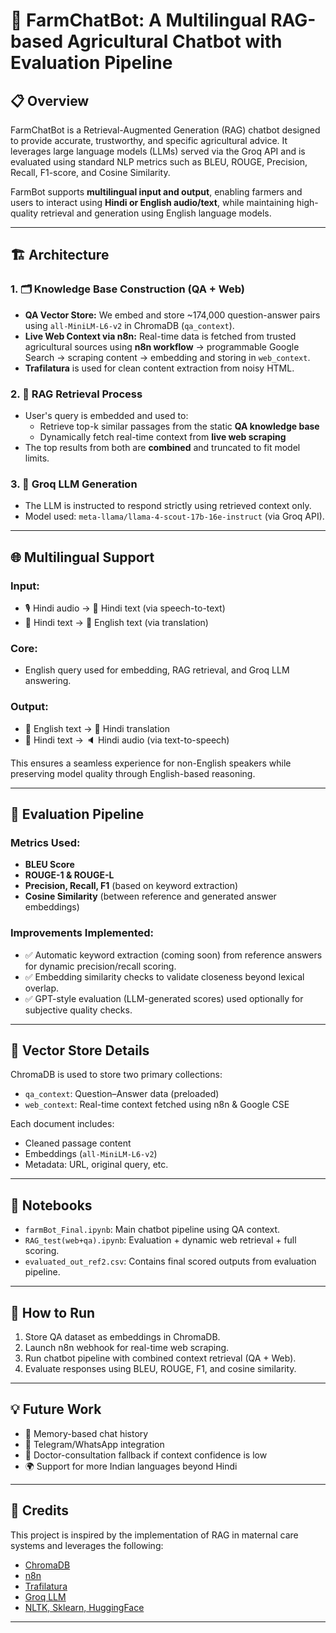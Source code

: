 # 🌾 FarmChatBot: A Multilingual RAG-based Agricultural Chatbot with Evaluation Pipeline

## 📋 Overview

FarmChatBot is a Retrieval-Augmented Generation (RAG) chatbot designed to provide accurate, trustworthy, and specific agricultural advice. It leverages large language models (LLMs) served via the Groq API and is evaluated using standard NLP metrics such as BLEU, ROUGE, Precision, Recall, F1-score, and Cosine Similarity.

FarmBot supports **multilingual input and output**, enabling farmers and users to interact using **Hindi or English audio/text**, while maintaining high-quality retrieval and generation using English language models.

---

## 🏗️ Architecture

### 1. 🗂️ Knowledge Base Construction (QA + Web)

- **QA Vector Store:** We embed and store ~174,000 question-answer pairs using `all-MiniLM-L6-v2` in ChromaDB (`qa_context`).
- **Live Web Context via n8n:** Real-time data is fetched from trusted agricultural sources using **n8n workflow** → programmable Google Search → scraping content → embedding and storing in `web_context`.
- **Trafilatura** is used for clean content extraction from noisy HTML.

### 2. 🔁 RAG Retrieval Process

- User's query is embedded and used to:
  - Retrieve top-k similar passages from the static **QA knowledge base**
  - Dynamically fetch real-time context from **live web scraping**
- The top results from both are **combined** and truncated to fit model limits.

### 3. 🤖 Groq LLM Generation

- The LLM is instructed to respond strictly using retrieved context only.
- Model used: `meta-llama/llama-4-scout-17b-16e-instruct` (via Groq API).

---

## 🌐 Multilingual Support

### Input:
- 🎙️ Hindi audio → 📝 Hindi text (via speech-to-text)
- 📝 Hindi text → 📝 English text (via translation)

### Core:
- English query used for embedding, RAG retrieval, and Groq LLM answering.

### Output:
- 📝 English text → 📝 Hindi translation
- 📝 Hindi text → 🔈 Hindi audio (via text-to-speech)

This ensures a seamless experience for non-English speakers while preserving model quality through English-based reasoning.

---

## 📏 Evaluation Pipeline

### Metrics Used:

- **BLEU Score**
- **ROUGE-1 & ROUGE-L**
- **Precision, Recall, F1** (based on keyword extraction)
- **Cosine Similarity** (between reference and generated answer embeddings)

### Improvements Implemented:

- ✅ Automatic keyword extraction (coming soon) from reference answers for dynamic precision/recall scoring.
- ✅ Embedding similarity checks to validate closeness beyond lexical overlap.
- ✅ GPT-style evaluation (LLM-generated scores) used optionally for subjective quality checks.

---

## 🔬 Vector Store Details

ChromaDB is used to store two primary collections:

- `qa_context`: Question–Answer data (preloaded)
- `web_context`: Real-time context fetched using n8n & Google CSE

Each document includes:
- Cleaned passage content
- Embeddings (`all-MiniLM-L6-v2`)
- Metadata: URL, original query, etc.

---

## 📁 Notebooks

- `farmBot_Final.ipynb`: Main chatbot pipeline using QA context.
- `RAG_test(web+qa).ipynb`: Evaluation + dynamic web retrieval + full scoring.
- `evaluated_out_ref2.csv`: Contains final scored outputs from evaluation pipeline.

---

## 🧪 How to Run

1. Store QA dataset as embeddings in ChromaDB.
2. Launch n8n webhook for real-time web scraping.
3. Run chatbot pipeline with combined context retrieval (QA + Web).
4. Evaluate responses using BLEU, ROUGE, F1, and cosine similarity.

---

## 💡 Future Work

- 🧠 Memory-based chat history
- 📲 Telegram/WhatsApp integration
- 🧾 Doctor-consultation fallback if context confidence is low
- 🌍 Support for more Indian languages beyond Hindi

---

## 🤝 Credits

This project is inspired by the implementation of RAG in maternal care systems and leverages the following:
- [ChromaDB](https://www.trychroma.com/)
- [n8n](https://n8n.io/)
- [Trafilatura](https://trafilatura.readthedocs.io/)
- [Groq LLM](https://console.groq.com/)
- [NLTK, Sklearn, HuggingFace](https://huggingface.co/)

---

